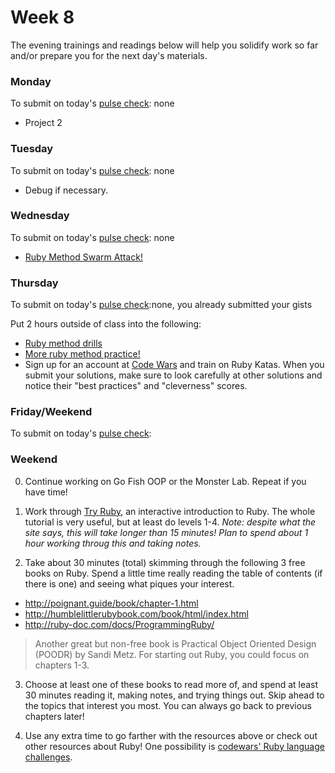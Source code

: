 # Week 8

The evening trainings and readings below will help you solidify work so far and/or prepare you for the next day's materials.

### Monday
To submit on today's [pulse check](https://docs.google.com/forms/d/e/1FAIpQLSe7KpquxAEpvf5gCdfEbt4RIFbmkiTKL8i_-P_9bcvG5zxnQQ/viewform): none

* Project 2

### Tuesday
To submit on today's [pulse check](https://docs.google.com/forms/d/e/1FAIpQLSe7KpquxAEpvf5gCdfEbt4RIFbmkiTKL8i_-P_9bcvG5zxnQQ/viewform): none

* Debug if necessary.

### Wednesday
To submit on today's [pulse check](https://docs.google.com/forms/d/e/1FAIpQLSe7KpquxAEpvf5gCdfEbt4RIFbmkiTKL8i_-P_9bcvG5zxnQQ/viewform): none

* [Ruby Method Swarm Attack!](https://github.com/SF-WDI-LABS/ruby-methods-swarm)

### Thursday
To submit on today's [pulse check](https://docs.google.com/forms/d/e/1FAIpQLSe7KpquxAEpvf5gCdfEbt4RIFbmkiTKL8i_-P_9bcvG5zxnQQ/viewform):none, you already submitted your gists

Put 2 hours outside of class into the following:

* [Ruby method drills](https://github.com/SF-WDI-LABS/ruby-method-drills)
* [More ruby method practice!](https://github.com/SF-WDI-LABS/ruby-methods/blob/master/exercises.md)
* Sign up for an account at [Code Wars](https://www.codewars.com) and train on Ruby Katas. When you submit your solutions, make sure to look carefully at other solutions and notice their "best practices" and "cleverness" scores.

### Friday/Weekend
To submit on today's [pulse check](https://docs.google.com/forms/d/e/1FAIpQLSe7KpquxAEpvf5gCdfEbt4RIFbmkiTKL8i_-P_9bcvG5zxnQQ/viewform):

### Weekend

0. Continue working on Go Fish OOP or the Monster Lab. Repeat if you have time!

1. Work through [Try Ruby](http://tryruby.org/levels/1/challenges/0), an interactive introduction to Ruby. The whole tutorial is very useful, but at least do levels 1-4.  _Note: despite what the site says, this will take longer than 15 minutes! Plan to spend about 1 hour working throug this and taking notes._

2. Take about 30 minutes (total) skimming through the following 3 free books on Ruby. Spend a little time really reading the table of contents (if there is one) and seeing what piques your interest. 

 - http://poignant.guide/book/chapter-1.html
 - http://humblelittlerubybook.com/book/html/index.html
 - http://ruby-doc.com/docs/ProgrammingRuby/
 

> Another great but non-free book is Practical Object Oriented Design (POODR) by Sandi Metz.  For starting out Ruby, you could focus on chapters 1-3.
 
3. Choose at least one of these books to read more of, and spend at least 30 minutes reading it, making notes, and trying things out.  Skip ahead to the topics that interest you most. You can always go back to previous chapters later!
 
5. Use any extra time to go farther with the resources above or check out other resources about Ruby! One possibility is 
[codewars' Ruby language challenges](https://www.codewars.com/?language=ruby).

